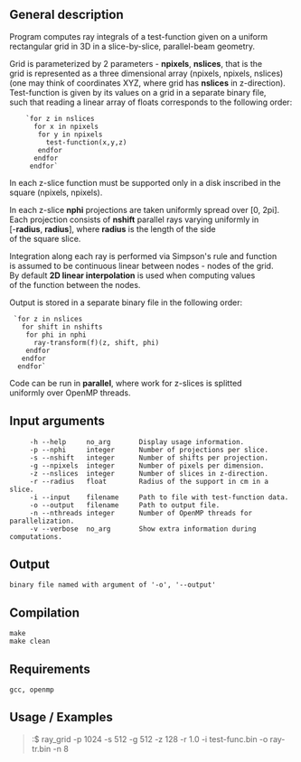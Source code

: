 ## General description

Program computes ray integrals of a test-function given on a uniform  
rectangular grid in 3D in a slice-by-slice, parallel-beam geometry.

Grid is parameterized by 2 parameters - **npixels**, **nslices**, that is the  
grid is represented as a three dimensional array (npixels, npixels, nslices)  
(one may think of coordinates XYZ, where grid has **nslices** in z-direction).  
Test-function is given by its values on a grid in a separate binary file,  
such that reading a linear array of floats corresponds to the following
order:

		`for z in nslices
		  for x in npixels
		   for y in npixels
		 	 test-function(x,y,z)
		   endfor
		  endfor
		 endfor`

In each z-slice function must be supported only in a disk inscribed in the  
square (npixels, npixels).

In each z-slice **nphi** projections are taken uniformly spread over [0, 2pi].  
Each projection consists of **nshift** parallel rays varying uniformly in  
[-**radius**, **radius**], where **radius** is the length of the side  
of the square slice.

Integration along each ray is performed via Simpson's rule and function  
is assumed to be continuous linear between nodes - nodes of the grid.  
By default **2D linear interpolation** is used when computing values  
of the function between the nodes.

Output is stored in a separate binary file in the following order:  

	 `for z in nslices
	   for shift in nshifts
	    for phi in nphi
		  ray-transform(f)(z, shift, phi)
		endfor
	   endfor
	  endfor`

Code can be run in **parallel**, where work for z-slices is splitted  
uniformly over OpenMP threads.

## Input arguments
         -h --help     no_arg       Display usage information.
	     -p --nphi     integer      Number of projections per slice.
	     -s --nshift   integer      Number of shifts per projection.
	     -g --npixels  integer      Number of pixels per dimension.
	     -z --nslices  integer      Number of slices in z-direction.
	     -r --radius   float        Radius of the support in cm in a slice.
	     -i --input    filename     Path to file with test-function data.
	     -o --output   filename     Path to output file.
	     -n --nthreads integer      Number of OpenMP threads for parallelization.
	     -v --verbose  no_arg       Show extra information during computations.

## Output
	binary file named with argument of '-o', '--output'

## Compilation
	make
	make clean

## Requirements
	gcc, openmp

## Usage / Examples
>:$ ray_grid -p 1024 -s 512 -g 512 -z 128 -r 1.0 -i test-func.bin -o ray-tr.bin -n 8

